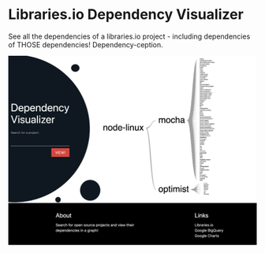 # Libraries.io Dependency Visualizer
See all the dependencies of a libraries.io project - including dependencies of THOSE dependencies! 
Dependency-ception.


![Image of Frontend](https://raw.githubusercontent.com/kiera-bot/VisProject/main/Screen-Shot-2020-10-23.png)
